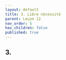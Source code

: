 ```yaml
---
layout: default
title: 3. Libre nécessité
parent: Leçon 12
nav_order: 5
has_children: false
published: true
---
```


## 3. 
